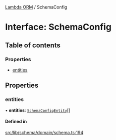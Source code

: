 [Lambda ORM](../README.md) / SchemaConfig

# Interface: SchemaConfig

## Table of contents

### Properties

- [entities](SchemaConfig.md#entities)

## Properties

### entities

• **entities**: [`SchemaConfigEntity`](SchemaConfigEntity.md)[]

#### Defined in

[src/lib/schema/domain/schema.ts:194](https://github.com/FlavioLionelRita/lambdaorm/blob/df242d69/src/lib/schema/domain/schema.ts#L194)
